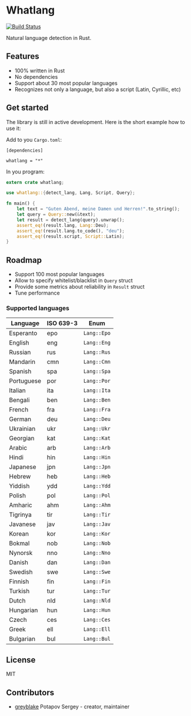 # Whatlang

[![Build Status](https://travis-ci.org/greyblake/whatlang-rs.svg?branch=master)](https://travis-ci.org/greyblake/whatlang-rs)

Natural language detection in Rust.

## Features
* 100% written in Rust
* No dependencies
* Support about 30 most popular languages
* Recognizes not only a language, but also a script (Latin, Cyrillic, etc)

## Get started

The library is still in active development. Here is the short example how to use it:

Add to you `Cargo.toml`:
```
[dependencies]

whatlang = "*"
```

In you program:

```rust
extern crate whatlang;

use whatlang::{detect_lang, Lang, Script, Query};

fn main() {
    let text = "Guten Abend, meine Damen und Herren!".to_string();
    let query = Query::new(&text);
    let result = detect_lang(query).unwrap();
    assert_eq!(result.lang, Lang::Deu);
    assert_eq!(result.lang.to_code(), "deu");
    assert_eq!(result.script, Script::Latin);
}
```

## Roadmap

* Support 100 most popular languages
* Allow to specify whitelist/blacklist in `Query` struct
* Provide some metrics about reliability in `Result` struct
* Tune performance

### Supported languages

| Language   | ISO 639-3 | Enum        |
| ---------- | --------- | ----------- |
| Esperanto  | epo       | `Lang::Epo` |
| English    | eng       | `Lang::Eng` |
| Russian    | rus       | `Lang::Rus` |
| Mandarin   | cmn       | `Lang::Cmn` |
| Spanish    | spa       | `Lang::Spa` |
| Portuguese | por       | `Lang::Por` |
| Italian    | ita       | `Lang::Ita` |
| Bengali    | ben       | `Lang::Ben` |
| French     | fra       | `Lang::Fra` |
| German     | deu       | `Lang::Deu` |
| Ukrainian  | ukr       | `Lang::Ukr` |
| Georgian   | kat       | `Lang::Kat` |
| Arabic     | arb       | `Lang::Arb` |
| Hindi      | hin       | `Lang::Hin` |
| Japanese   | jpn       | `Lang::Jpn` |
| Hebrew     | heb       | `Lang::Heb` |
| Yiddish    | ydd       | `Lang::Ydd` |
| Polish     | pol       | `Lang::Pol` |
| Amharic    | ahm       | `Lang::Ahm` |
| Tigrinya   | tir       | `Lang::Tir` |
| Javanese   | jav       | `Lang::Jav` |
| Korean     | kor       | `Lang::Kor` |
| Bokmal     | nob       | `Lang::Nob` |
| Nynorsk    | nno       | `Lang::Nno` |
| Danish     | dan       | `Lang::Dan` |
| Swedish    | swe       | `Lang::Swe` |
| Finnish    | fin       | `Lang::Fin` |
| Turkish    | tur       | `Lang::Tur` |
| Dutch      | nld       | `Lang::Nld` |
| Hungarian  | hun       | `Lang::Hun` |
| Czech      | ces       | `Lang::Ces` |
| Greek      | ell       | `Lang::Ell` |
| Bulgarian  | bul       | `Lang::Bul` |

## License

MIT

## Contributors

- [greyblake](https://github.com/greyblake) Potapov Sergey - creator, maintainer

